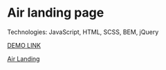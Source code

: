 Air landing page
====================
Technologies: JavaScript, HTML, SCSS, BEM, jQuery
>
[DEMO LINK](https://dima-cherednyk.github.io/air-landingPage/)
>
[Air Landing](https://www.figma.com/file/7qwsWggv9BAxMi2VPhBuPr/Air-(formerly-Dia))
